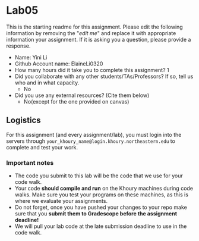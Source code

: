 # Lab05

This is the starting readme for this assignment. Please edit the following information by removing the "_edit me_" and replace it with appropriate information your assignment. If it is asking you a question, please provide a response.

- Name: Yini Li
- Github Account name: ElaineLi0320
- How many hours did it take you to complete this assignment? 1
- Did you collaborate with any other students/TAs/Professors? If so, tell us who and in what capacity.
  - No
- Did you use any external resources? (Cite them below)
  - No(except for the one provided on canvas)

## Logistics

For this assignment (and every assignment/lab), you must login into the servers through `your_khoury_name@login.khoury.northeastern.edu` to complete and test your work.

### Important notes

- The code you submit to this lab will be the code that we use for your code walk.
- Your code **should compile and run** on the Khoury machines during code walks. Make sure you test your programs on these machines, as this is where we evaluate your assignments.
- Do not forget, once you have pushed your changes to your repo make sure that you **submit them to Gradescope before the assignment deadline!**
- We will pull your lab code at the late submission deadline to use in the code walk.
